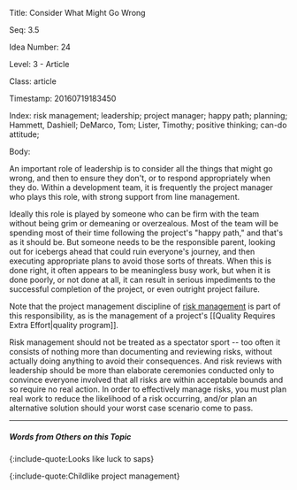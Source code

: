 Title:  Consider What Might Go Wrong

Seq:    3.5

Idea Number: 24

Level:  3 - Article

Class:  article

Timestamp: 20160719183450

Index:  risk management; leadership; project manager; happy path; planning; Hammett, Dashiell; DeMarco, Tom; Lister, Timothy; positive thinking; can-do attitude; 

Body:

An important role of leadership is to consider all the things that might go wrong, and then to ensure they don't, or to respond appropriately when they do. Within a development team, it is frequently the project manager who plays this role, with strong support from line management.

Ideally this role is played by someone who can be firm with the team without being grim or demeaning or overzealous. Most of the team will be spending most of their time following the project's "happy path," and that's as it should be. But someone needs to be the responsible parent, looking out for icebergs ahead that could ruin everyone's journey, and then executing appropriate plans to avoid those sorts of threats. When this is done right, it often appears to be meaningless busy work, but when it is done poorly, or not done at all, it can result in serious impediments to the successful completion of the project, or even outright project failure.

Note that the project management discipline of [risk management](https://en.wikipedia.org/wiki/Risk_management) is part of this responsibility, as is the management of a project's [[Quality Requires Extra Effort|quality program]].

Risk management should not be treated as a spectator sport -- too often it consists of nothing more than documenting and reviewing risks, without actually doing anything to avoid their consequences. And risk reviews with leadership should be more than elaborate ceremonies conducted only to convince everyone involved that all risks are within acceptable bounds and so require no real action. In order to effectively manage risks, you must plan real work to reduce the likelihood of a risk occurring, and/or plan an alternative solution should your worst case scenario come to pass.

----

##### Words from Others on this Topic

{:include-quote:Looks like luck to saps}

{:include-quote:Childlike project management}

